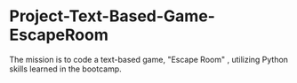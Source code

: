 # Project-Text-Based-Game-EscapeRoom
The mission is to code a text-based game, "Escape Room" , utilizing Python skills learned in the bootcamp.
